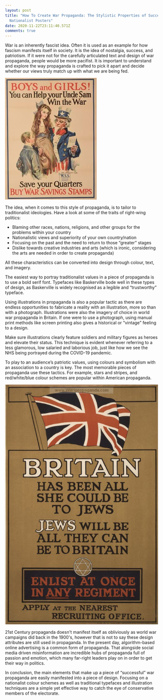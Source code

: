 ```yaml
---
layout: post
title: "How To Create War Propaganda: The Stylistic Properties of Successful
  Nationalist Posters"
date: 2020-11-22T23:11:40.571Z
comments: true
---
```

War is an inherently fascist idea. Often it is used as an example for how fascism manifests itself in society. It is the idea of nostalgia, success, and patriotism. If it were not for the carefully articulated text and design of war propaganda, people would be more pacifist. It is important to understand and explore the way propaganda is crafted to pick it apart and decide whether our views truly match up with what we are being fed.

![An "Uncle Sam" poster variant from a collection of American First World War posters kept by the Late David Schwarz.](../uploads/uncle-sam.jpg)

The idea, when it comes to this style of propaganda, is to tailor to traditionalist ideologies. Have a look at some of the traits of right-wing politics:

* Blaming other races, nations, religions, and other groups for the problems within your country
* Nationalistic views and superiority of your own country/nation
* Focusing on the past and the need to return to those “greater” stages
* Dislike towards creative industries and arts (which is ironic, considering the arts are needed in order to create propaganda)

All these characteristics can be converted into design through colour, text, and imagery.

The easiest way to portray traditionalist values in a piece of propaganda is to use a bold serif font. Typefaces like Baskerville bode well in these types of design, as Baskerville is widely recognised as a legible and “trustworthy” typeface.

Using illustrations in propaganda is also a popular tactic as there are endless opportunities to fabricate a reality with an illustration, more so than with a photograph. Illustrations were also the imagery of choice in world war propaganda in Britain. If one were to use a photograph, using manual print methods like screen printing also gives a historical or “vintage” feeling to a design.

Make sure illustrations clearly feature soldiers and military figures as heroes and elevate their status. This technique is evident whenever referring to a less glamorous, low salaried and laborious job, just like how we see the NHS being portrayed during the COVID-19 pandemic.

To play to an audience’s patriotic values, using colours and symbolism with an association to a country is key. The most memorable pieces of propaganda use these tactics. For example, stars and stripes, and red/white/blue colour schemes are popular within American propaganda.

![A piece of British WW1 propaganda, targeting Jewish Brits to enlist in the military.](../uploads/ww1-briton.jpg)

21st Century propaganda doesn't manifest itself as obliviously as world war campaigns did back in the 1900's, however that is not to say these design attributes are still used in propaganda. In the present day, algorithm-based online advertising is a common form of propaganda. That alongside social media driven misinformation are incredible hubs of propaganda full of passion and emotion, which many far-right leaders play on in order to get their way in politics.

In conclusion, the main elements that make up a piece of “successful” war propaganda are easily manifested into a piece of design. Focusing on a nationalist colour schemes as well as traditional typefaces and illustration techniques are a simple yet effective way to catch the eye of conservative members of the electorate.